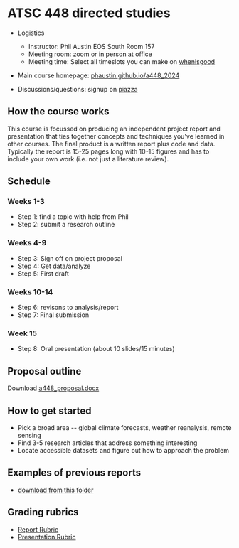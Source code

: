 # ATSC 448 directed studies

- Logistics
  - Instructor:  Phil Austin EOS South Room 157
  - Meeting room: zoom or in person at office
  - Meeting time: Select all timeslots you can make on [whenisgood](https://whenisgood.net/xj4khmm)


- Main course homepage: [phaustin.github.io/a448_2024](https://phaustin.github.io/a448_2024)

- Discussions/questions: signup on [piazza](https://piazza.com/ubc.ca/winterterm22024/atsc448)

## How the course works

This course is focussed on producing an independent project report and presentation that ties together concepts and techniques you've learned in other courses.  The final product is a written report plus code and data.  Typically the report is 15-25 pages long with 10-15 figures and has to include your own work (i.e. not just a literature review).


## Schedule

### Weeks 1-3

- Step 1: find a topic with help from Phil
- Step 2: submit a research outline

### Weeks 4-9

- Step 3: Sign off on project proposal
- Step 4: Get data/analyze
- Step 5: First draft

### Weeks 10-14

- Step 6: revisons to analysis/report
- Step 7: Final submission

### Week 15 

- Step 8: Oral presentation (about 10 slides/15 minutes)

## Proposal outline

Download [a448_proposal.docx](https://www.dropbox.com/scl/fi/4xgtmtdaf57xvw4abmrod/a448_proposal.docx?rlkey=94un60k223ohmwlv2ay36ok7k&dl=0)

## How to get started

- Pick a broad area -- global climate forecasts, weather reanalysis, remote sensing
- Find 3-5 research articles that address something interesting
- Locate accessible datasets and figure out how to approach the problem

## Examples of previous reports

- [download from this folder](https://www.dropbox.com/scl/fo/vycttkf9ugwozpqzalm2d/h?rlkey=u92yirdirr5n1neasr47vvooc&st=om1afhfe&dl=0)

## Grading rubrics


- [Report Rubric](https://www.dropbox.com)
- [Presentation Rubric](https://www.dropbox.com/scl/fi/zmskgeim2bm80akkxare9/a448_presentations_rubric.pdf?rlkey=gh8w1feg1f0kmopta1fo6mx9e&st=681tuq42&dl=0)

